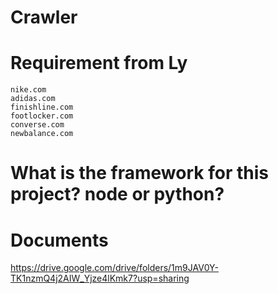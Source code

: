 #   Crawler

#   Requirement from Ly
    nike.com
    adidas.com
    finishline.com
    footlocker.com
    converse.com
    newbalance.com

#   What is the framework for this project? node or python? 

#   Documents
https://drive.google.com/drive/folders/1m9JAV0Y-TK1nzmQ4j2AIW_Yjze4lKmk7?usp=sharing